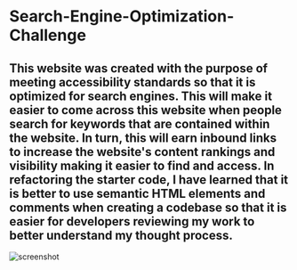 # Search-Engine-Optimization-Challenge

## This website was created with the purpose of meeting accessibility standards so that it is optimized for search engines. This will make it easier to come across this website when people search for keywords that are contained within the website. In turn, this will earn inbound links to increase the website's content rankings and visibility making it easier to find and access. In refactoring the starter code, I have learned that it is better to use semantic HTML elements and comments when creating a codebase so that it is easier for developers reviewing my work to better understand my thought process. 

![screenshot](https://user-images.githubusercontent.com/118701880/209253892-c2a510f7-9481-4e01-9ad6-9017ec18bb38.png)

